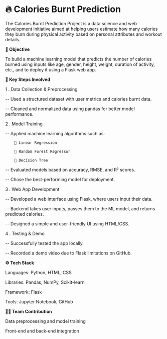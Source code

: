 # 🔥 Calories Burnt Prediction
The Calories Burnt Prediction Project is a data science and web development initiative aimed at helping users estimate how many calories they burn during physical activity based on personal attributes and workout details.

**🎯 Objective**

To build a machine learning model that predicts the number of calories burned using inputs like age, gender, height, weight, duration of activity, etc., and to deploy it using a Flask web app.

**🧠 Key Steps Involved**

1 . Data Collection & Preprocessing

  -- Used a structured dataset with user metrics and calories burnt data.

  -- Cleaned and normalized data using pandas for better model performance.

2 . Model Training

  -- Applied machine learning algorithms such as:

        🔸 Linear Regression

        🔸 Random Forest Regressor

        🔸 Decision Tree
  -- Evaluated models based on accuracy, RMSE, and R² scores.

  -- Chose the best-performing model for deployment.
  
3 . Web App Development

  -- Developed a web interface using Flask, where users input their data.

  -- Backend takes user inputs, passes them to the ML model, and returns predicted calories.

  -- Designed a simple and user-friendly UI using HTML/CSS.

4 . Testing & Demo

  -- Successfully tested the app locally.

  -- Recorded a demo video due to Flask limitations on GitHub.

**⚙️ Tech Stack**

Languages: Python, HTML, CSS

Libraries: Pandas, NumPy, Scikit-learn

Framework: Flask

Tools: Jupyter Notebook, GitHub

**👨‍💻 Team Contribution**

Data preprocessing and model training

Front-end and back-end integration

